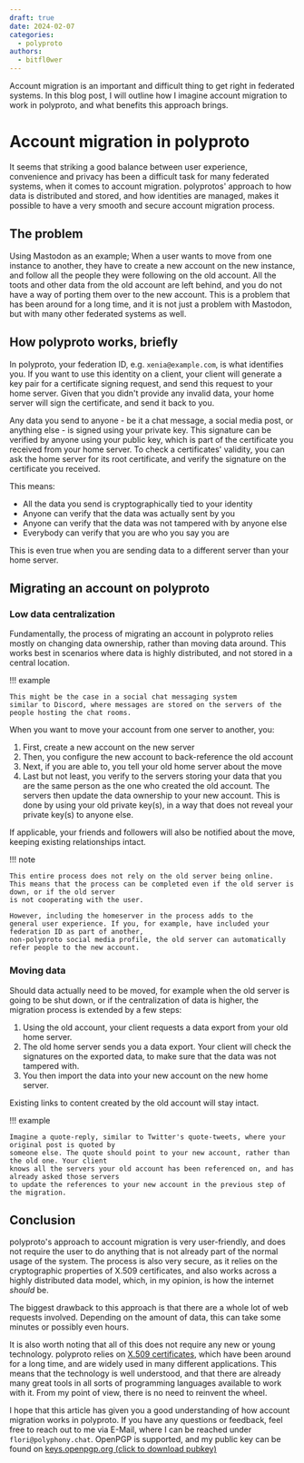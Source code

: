 ```yaml
---
draft: true 
date: 2024-02-07
categories:
  - polyproto
authors:
  - bitfl0wer
---
```


Account migration is an important and difficult thing to get right in federated systems. In this blog
post, I will outline how I imagine account migration to work in polyproto, and what benefits this
approach brings.

<!-- more -->

# Account migration in polyproto

It seems that striking a good balance between user experience, convenience and privacy
has been a difficult task for many federated systems, when it comes to account migration.
polyprotos' approach to how data is distributed and stored, and how identities are managed, makes it
possible to have a very smooth and secure account migration process.

## The problem

Using Mastodon as an example;
When a user wants to move from one instance to another, they have to
create a new account on the new instance, and follow all the people they were following on the
old account. All the toots and other data from the old account are left behind, and you do not have a
way of porting them over to the new account. This is a problem that has been around for a long time,
and it is not just a problem with Mastodon, but with many other federated systems as well.

## How polyproto works, briefly

In polyproto, your federation ID, e.g. `xenia@example.com`, is what identifies you. If you want to 
use this identity on a client, your client will generate a key pair for a certificate signing request,
and send this request to your home server. Given that you didn't provide any invalid data, your home
server will sign the certificate, and send it back to you.

Any data you send to anyone - be it a chat message, a social media post, or anything else - is signed
using your private key. This signature can be verified by anyone using your public key, which is part
of the certificate you received from your home server. To check a certificates' validity, you can
ask the home server for its root certificate, and verify the signature on the certificate you received.

This means:

- All the data you send is cryptographically tied to your identity
- Anyone can verify that the data was actually sent by you
- Anyone can verify that the data was not tampered with by anyone else
- Everybody can verify that you are who you say you are

This is even true when you are sending data to a different server than your home server. 

## Migrating an account on polyproto

### Low data centralization

Fundamentally, the process of migrating an account in polyproto relies mostly on changing data ownership,
rather than moving data around. This works best in scenarios where data is highly distributed, and
not stored in a central location.

!!! example

    This might be the case in a social chat messaging system
    similar to Discord, where messages are stored on the servers of the people hosting the chat rooms.

When you want to move your account from one server to another, you:

1. First, create a new account on the new server
2. Then, you configure the new account to back-reference the old account
3. Next, if you are able to, you tell your old home server about the move
4. Last but not least, you verify to the servers storing your data that you are the same person as
  the one who created the old account. The servers then update the data ownership to your new account.
  This is done by using your old private key(s), in a way that does not reveal your private key(s) to
  anyone else. 

If applicable, your friends and followers will also be notified about the move, keeping
existing relationships intact.

!!! note

    This entire process does not rely on the old server being online.
    This means that the process can be completed even if the old server is down, or if the old server
    is not cooperating with the user. 
    
    However, including the homeserver in the process adds to the
    general user experience. If you, for example, have included your federation ID as part of another,
    non-polyproto social media profile, the old server can automatically refer people to the new account.

### Moving data

Should data actually need to be moved, for example when the old server is going to be shut down, or
if the centralization of data is higher, the migration process is extended by a few steps:

1. Using the old account, your client requests a data export from your old home server.
2. The old home server sends you a data export. Your client will check the signatures on the exported
   data, to make sure that the data was not tampered with.
3. You then import the data into your new account on the new home server.

Existing links to content created by the old account will stay intact. 

!!! example

    Imagine a quote-reply, similar to Twitter's quote-tweets, where your original post is quoted by
    someone else. The quote should point to your new account, rather than the old one. Your client
    knows all the servers your old account has been referenced on, and has already asked those servers
    to update the references to your new account in the previous step of the migration.

## Conclusion

polyproto's approach to account migration is very user-friendly, and does not require the user to do
anything that is not already part of the normal usage of the system. The process is also very secure,
as it relies on the cryptographic properties of X.509 certificates, and also works across a highly
distributed data model, which, in my opinion, is how the internet *should* be.

The biggest drawback to this approach is that there are a whole lot of web requests involved. 
Depending on the amount of data, this can take some minutes or possibly even hours.

It is also worth noting that all of this does not require any new or young technology. polyproto
relies on [X.509 certificates](https://en.wikipedia.org/wiki/X.509), which have been around for a 
long time, and are widely used in many different applications. This means that the technology is
well understood, and that there are already many great tools in all sorts of programming languages
available to work with it. From my point of view, there is no need to reinvent the wheel.

I hope that this article has given you a good understanding of how account migration works in polyproto.
If you have any questions or feedback, feel free to reach out to me via E-Mail, where I can
be reached under `flori@polyphony.chat`. OpenPGP is supported, and my public key can be found on
[keys.openpgp.org (click to download pubkey)](https://keys.openpgp.org/vks/v1/by-fingerprint/1AFF5E2D2145C795AB117C2ADCAE4B6877C6FC4E)
